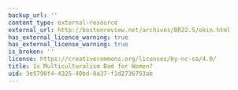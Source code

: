 ```yaml
---
backup_url: ''
content_type: external-resource
external_url: http://bostonreview.net/archives/BR22.5/okin.html
has_external_licence_warning: true
has_external_license_warning: true
is_broken: ''
license: https://creativecommons.org/licenses/by-nc-sa/4.0/
title: Is Multiculturalism Bad for Women?
uid: 3e5790f4-4325-40bd-8a37-f1d2736753ab
---
```

